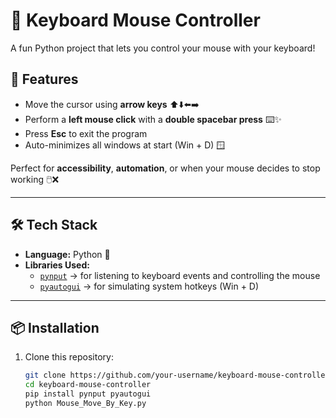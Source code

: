 # 🎯 Keyboard Mouse Controller  

A fun Python project that lets you control your mouse with your keyboard!  

## 🚀 Features  
- Move the cursor using **arrow keys** ⬆️⬇️⬅️➡️  
- Perform a **left mouse click** with a **double spacebar press** ⌨️✨  
- Press **Esc** to exit the program  
- Auto-minimizes all windows at start (Win + D) 🪟  

Perfect for **accessibility**, **automation**, or when your mouse decides to stop working 🖱️❌  

---

## 🛠️ Tech Stack  
- **Language:** Python 🐍  
- **Libraries Used:**  
  - [`pynput`](https://pypi.org/project/pynput/) → for listening to keyboard events and controlling the mouse  
  - [`pyautogui`](https://pypi.org/project/PyAutoGUI/) → for simulating system hotkeys (Win + D)  

---

## 📦 Installation  

1. Clone this repository:  
   ```bash
   git clone https://github.com/your-username/keyboard-mouse-controller.git
   cd keyboard-mouse-controller
   pip install pynput pyautogui
   python Mouse_Move_By_Key.py

